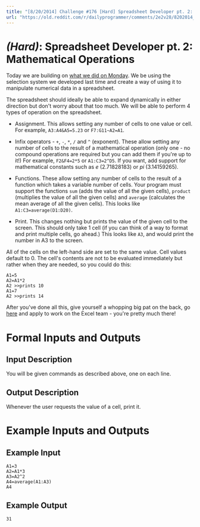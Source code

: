 ```yaml
---
title: "[8/20/2014] Challenge #176 [Hard] Spreadsheet Developer pt. 2: Mathematical Operations"
url: "https://old.reddit.com/r/dailyprogrammer/comments/2e2v28/8202014_challenge_176_hard_spreadsheet_developer/"
---
```


# [](#EasyIcon) _(Hard)_: Spreadsheet Developer pt. 2: Mathematical Operations

Today we are building on [what we did on Monday](/r/dailyprogrammer/comments/2dvc81/8182014_challenge_176_easy_spreadsheet_developer/). We be using the selection system we developed last time and create a way of using it to manipulate numerical data in a spreadsheet.

The spreadsheet should ideally be able to expand dynamically in either direction but don't worry about that too much. We will be able to perform 4 types of operation on the spreadsheet.

* Assignment. This allows setting any number of cells to one value or cell. For example, `A3:A4&A5=5.23` or `F7:G11~A2=A1`.

* Infix operators - `+`, `-`, `*`, `/` and `^` (exponent). These allow setting any number of cells to the result of a mathematical operation (only one - no compound operations are required but you can add them if you're up to it!) For example, `F2&F4=2*5` or `A1:C3=2^D5`. If you want, add support for mathematical constants such as *e* (2.71828183) or *pi* (3.14159265).

* Functions. These allow setting any number of cells to the result of a function which takes a variable number of cells. Your program must support the functions `sum` (adds the value of all the given cells), `product` (multiplies the value of all the given cells) and `average` (calculates the mean average of all the given cells). This looks like `A1:C3=average(D1:D20)`.

* Print. This changes nothing but prints the value of the given cell to the screen. This should only take 1 cell (if you can think of a way to format and print multiple cells, go ahead.) This looks like `A3`, and would print the number in A3 to the screen.

All of the cells on the left-hand side are set to the same value. Cell values default to 0. The cell's contents are not to be evaluated immediately but rather when they are needed, so you could do this:

    A1=5
    A2=A1*2
    A2 >>prints 10
    A1=7
    A2 >>prints 14

After you've done all this, give yourself a whopping big pat on the back, go [here](/r/IAmA/comments/227tme/) and apply to work on the Excel team - you're pretty much there!

# Formal Inputs and Outputs

## Input Description

You will be given commands as described above, one on each line.

## Output Description

Whenever the user requests the value of a cell, print it.

# Example Inputs and Outputs

## Example Input

    A1=3
    A2=A1*3
    A3=A2^2
    A4=average(A1:A3)
    A4

## Example Output

    31
